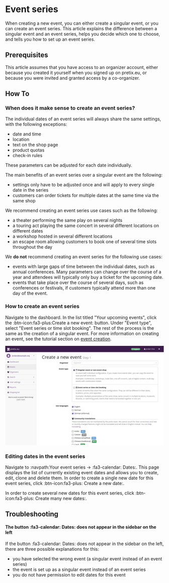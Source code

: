# Event series

When creating a new event, you can either create a singular event, or you can create an event series. 
This article explains the difference between a singular event and an event series, helps you decide which one to choose, and tells you how to set up an event series. 

## Prerequisites 

This article assumes that you have access to an organizer account, either because you created it yourself when you signed up on pretix.eu, or because you were invited and granted access by a co-organizer. 

## How To 

### When does it make sense to create an event series? 

The individual dates of an event series will always share the same settings, with the following exceptions: 

 - date and time 
 - location
 - text on the shop page 
 - product quotas 
 - check-in rules 

These parameters can be adjusted for each date individually. 

The main benefits of an event series over a singular event are the following: 

 - settings only have to be adjusted once and will apply to every single date in the series 
 - customers can order tickets for multiple dates at the same time via the same shop 

We recommend creating an event series use cases such as the following: 

 - a theater performing the same play on several nights 
 - a touring act playing the same concert in several different locations on different dates 
 - a workshop hosted in several different locations
 - an escape room allowing customers to book one of several time slots throughout the day 
 
We **do not** recommend creating an event series for the following use cases: 

 - events with large gaps of time between the individual dates, such as annual conferences. 
 Many parameters can change over the course of a year and attendees will typically only buy a ticket for the upcoming date. 
 - events that take place over the course of several days, such as conferences or festivals, if customers typically attend more than one day of the event. 
 
### How to create an event series 

Navigate to the dashboard. 
In the list titled "Your upcoming events", click the :btn-icon:fa3-plus:Create a new event: button. 
Under "Event type", select "Event series or time slot booking". 
The rest of the process is the same as the creation of a singular event. 
For more information on creating an event, see the tutorial section on [event creation](../tutorial/event.md). 

![Screenshot of page titled "Create new Event—Step 1", showing options for choosing an organizer account, the event type, and languages to be used.](../assets/screens/event/create-event1.png "Create new event step 1 screenshot" ) 

### Editing dates in the event series 

Navigate to :navpath:Your event series → :fa3-calendar: Dates:. 
This page displays the list of currently existing event dates and allows you to create, edit, clone and delete them.
In order to create a single new date for this event series, click :btn-icon:fa3-plus: Create a new date:. 

In order to create several new dates for this event series, click :btn-icon:fa3-plus: Create many new dates:. 

## Troubleshooting 

#### The button :fa3-calendar: Dates: does not appear in the sidebar on the left 

If the button :fa3-calendar: Dates: does not appear in the sidebar on the left, there are three possible explanations for this: 

 - you have selected the wrong event (a singular event instead of an event series)
 - the event is set up as a singular event instead of an event series
 - you do not have permission to edit dates for this event 
